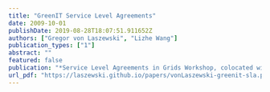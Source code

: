 ```yaml
---
title: "GreenIT Service Level Agreements"
date: 2009-10-01
publishDate: 2019-08-28T18:07:51.911652Z
authors: ["Gregor von Laszewski", "Lizhe Wang"]
publication_types: ["1"]
abstract: ""
featured: false
publication: "*Service Level Agreements in Grids Workshop, colocated with IEEE/ACM Grid 2009 Conference*"
url_pdf: "https://laszewski.github.io/papers/vonLaszewski-greenit-sla.pdf"
---
```


